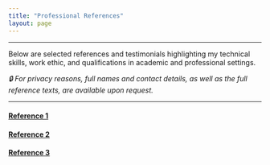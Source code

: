 ```yaml
---
title: "Professional References"
layout: page
---
```


---

Below are selected references and testimonials highlighting my technical skills, work ethic, and qualifications in academic and professional settings.

*🔒 For privacy reasons, full names and contact details, as well as the full reference texts, are available upon request.*

---

#### [Reference 1](/referee1.md)  

#### [Reference 2](/referee2.md)

#### [Reference 3](/referee3.md)
